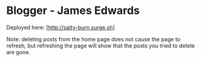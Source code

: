 # Blogger - James Edwards

Deployed here: [http://salty-burn.surge.sh]

Note: deleting posts from the home page does not cause the page to refresh, but refreshing the page will show that the posts you tried to delete are gone.
